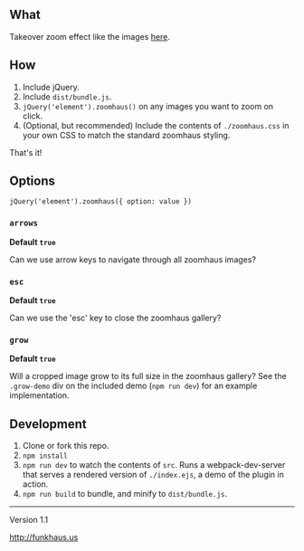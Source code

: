 ## What
Takeover zoom effect like the images [here](http://funkhaus.us/14153/an-afternoon-with-an-la-icon-the-stahl-house/).

## How
1. Include jQuery.
1. Include `dist/bundle.js`.
1. `jQuery('element').zoomhaus()` on any images you want to zoom on click.
1. (Optional, but recommended) Include the contents of `./zoomhaus.css` in your own CSS to match the standard zoomhaus styling.

That's it!

## Options

`jQuery('element').zoomhaus({ option: value })`

### `arrows`

**Default `true`**

Can we use arrow keys to navigate through all zoomhaus images?

### `esc`

**Default `true`**

Can we use the 'esc' key to close the zoomhaus gallery?

### `grow`

**Default `true`**

Will a cropped image grow to its full size in the zoomhaus gallery? See the `.grow-demo` div on the included demo (`npm run dev`) for an example implementation.

## Development
1. Clone or fork this repo.
1. `npm install`
1. `npm run dev` to watch the contents of `src`. Runs a webpack-dev-server that serves a rendered version of `./index.ejs`, a demo of the plugin in action.
1. `npm run build` to bundle, and minify to `dist/bundle.js`.

-------

Version 1.1

http://funkhaus.us

